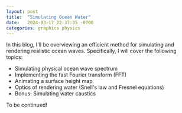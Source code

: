 ```yaml
---
layout: post
title:  "Simulating Ocean Water"
date:   2024-03-17 22:37:35 -0700
categories: graphics physics
---
```


In this blog, I'll be overviewing an efficient method for simulating and rendering realistic ocean waves.
Specifically, I will cover the following topics:
- Simulating physical ocean wave spectrum
- Implementing the fast Fourier transform (FFT)
- Animating a surface height map
- Optics of rendering water (Snell's law and Fresnel equations)
- Bonus: Simulating water caustics

To be continued!